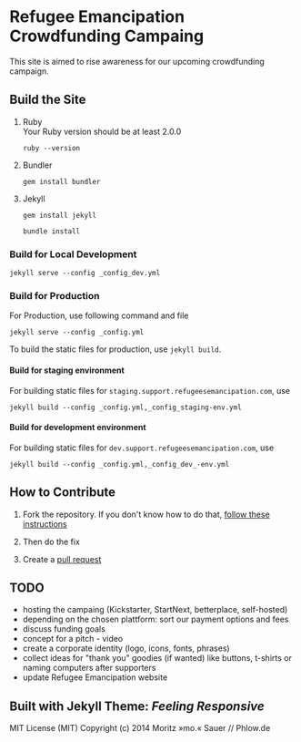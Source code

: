 # Refugee Emancipation Crowdfunding Campaing

This site is aimed to rise awareness for our upcoming crowdfunding campaign.

## Build the Site
1. Ruby <br>Your Ruby version should be at least 2.0.0

    ```ruby --version```

2. Bundler

    ```gem install bundler```

3. Jekyll

    ```gem install jekyll```

    ```bundle install```

### Build for Local Development

```jekyll serve --config _config_dev.yml```


### Build for Production
For Production, use following command and file

```jekyll serve --config _config.yml```

To build the static files for production, use `jekyll build`.

#### Build for staging environment

For building static files for `staging.support.refugeesemancipation.com`, use

```
jekyll build --config _config.yml,_config_staging-env.yml
```

#### Build for development environment

For building static files for `dev.support.refugeesemancipation.com`, use

```
jekyll build --config _config.yml,_config_dev_-env.yml
```



## How to Contribute
1. Fork the repository. If you don't know how to do that, [follow these instructions](https://help.github.com/articles/fork-a-repo/)

2. Then do the fix

3. Create a [pull request](https://help.github.com/articles/using-pull-requests/)

## TODO
* hosting the campaing (Kickstarter, StartNext, betterplace, self-hosted)
* depending on the chosen plattform: sort our payment options and fees
* discuss funding goals
* concept for a pitch - video
* create a corporate identity (logo, icons, fonts, phrases)
* collect ideas for "thank you" goodies (if wanted) like buttons, t-shirts or naming computers after supporters
* update Refugee Emancipation website

## Built with Jekyll Theme: *Feeling Responsive*

MIT License (MIT)
Copyright (c) 2014 Moritz »mo.« Sauer // Phlow.de
